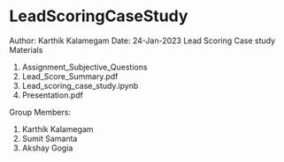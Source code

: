 # LeadScoringCaseStudy

Author: Karthik Kalamegam
Date: 24-Jan-2023 
Lead Scoring Case study Materials

1. Assignment_Subjective_Questions
2. Lead_Score_Summary.pdf
3. Lead_scoring_case_study.ipynb
4. Presentation.pdf


Group Members:
1. Karthik Kalamegam
2. Sumit Samanta
3. Akshay Gogia

